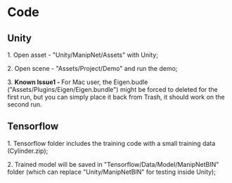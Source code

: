 Code
============


Unity
------------
<p>
  1. Open asset - "Unity/ManipNet/Assets" with Unity;
</p>
<p>
  2. Open scene - "Assets/Project/Demo" and run the demo;
</p>
<p>
  3. <b>Known Issue1 - </b> For Mac user, the Eigen.budle ("Assets/Plugins/Eigen/Eigen.bundle") might be forced to deleted for the first run, but you can simply place it back from Trash, it should work on the second run.
</p>

Tensorflow
------------
<p>
  1. Tensorflow folder includes the training code with a small training data (Cylinder.zip);
</p>
<p>
  2. Trained model will be saved in "Tensorflow/Data/Model/ManipNetBIN" folder (which can replace "Unity/ManipNetBIN" for testing inside Unity);
</p>
